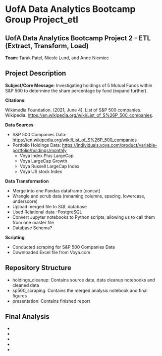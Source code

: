 # UofA Data Analytics Bootcamp Group Project_etl
UofA Data Analytics Bootcamp Project 2 - ETL (Extract, Transform, Load)
-----

**Team**:  Tarak Patel, Nicole Lund, and Anne Niemiec

## Project Description

**Subject/Core Message**:  Investigating holdings of 5 Mutual Funds within S&P 500 to determine the share percentage by fund (expand further).

**Citations**:

Wikimedia Foundation. (2021, June 4). List of S&amp;P 500 companies. Wikipedia. https://en.wikipedia.org/wiki/List_of_S%26P_500_companies. 


**Data Sources**

* S&P 500 Companies Data: https://en.wikipedia.org/wiki/List_of_S%26P_500_companies
* Portfolio Holdings Data: https://individuals.voya.com/product/variable-portfolio/holdings/monthly
    * Voya Index Plus LargeCap
    * Voya LargeCap Growth
    * Voya Russell LargeCap Index
    * Voya US stock Index

**Data Transformation**
* Merge into one Pandas dataframe (concat)
* Wrangle and scrub data (renaming columns, spacing, lowercase, underscore)
* Upload merged file to SQL database
* Used Relational data -PostgreSQL
* Convert Jupyter notebooks to Python scripts; allowing us to call them from one master file
* Database Schema?

**Scripting**
* Conducted scraping for S&P 500 Companies Data
* Downloaded Excel file from Voya.com

## Repository Structure

* holdings_cleanup: Contains source data, data cleanup notebooks and cleaned data
* sp500_scraping: Contains the merged analysis notebook and final figures
* presentation: Contains finished report

## Final Analysis

* 
* 
* 
* 
* 

